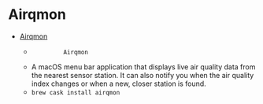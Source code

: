# Airqmon
- [Airqmon](https://airqmon.app/)
  -              Airqmon          
  - A macOS menu bar application that displays live air quality data from the nearest sensor station. It can also notify you when the air quality index changes or when a new, closer station is found.
  - `brew cask install airqmon`
